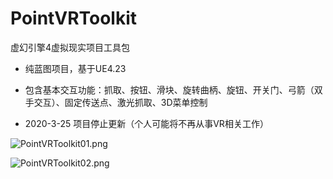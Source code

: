 # PointVRToolkit
虚幻引擎4虚拟现实项目工具包

* 纯蓝图项目，基于UE4.23

* 包含基本交互功能：抓取、按钮、滑块、旋转曲柄、旋钮、开关门、弓箭（双手交互）、固定传送点、激光抓取、3D菜单控制

* 2020-3-25 项目停止更新（个人可能将不再从事VR相关工作）

![PointVRToolkit01.png](https://i.loli.net/2020/03/29/cjUaN3kH1Q2EyLp.png)

![PointVRToolkit02.png](https://i.loli.net/2020/03/29/3IsMZ6nJjbgk1E7.png)
